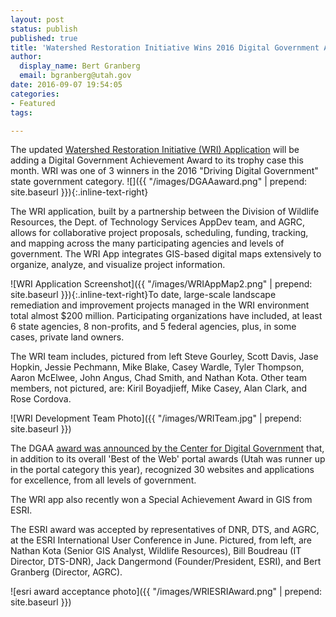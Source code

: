 ```yaml
---
layout: post
status: publish
published: true
title: 'Watershed Restoration Initiative Wins 2016 Digital Government Award'
author:
  display_name: Bert Granberg
  email: bgranberg@utah.gov
date: 2016-09-07 19:54:05
categories:
- Featured
tags:

---
```


The updated [Watershed Restoration Initiative (WRI) Application](https://wri.utah.gov/wri/) will be adding a Digital Government Achievement Award to its trophy case this month. WRI was one of 3 winners in the 2016 "Driving Digital Government" state government category. ![]({{ "/images/DGAAaward.png" | prepend: site.baseurl }}){:.inline-text-right}

The WRI application, built by a partnership between the Division of Wildlife Resources, the Dept. of Technology Services AppDev team, and AGRC, allows for collaborative project proposals, scheduling, funding, tracking, and mapping across the many participating agencies and levels of government. The WRI App integrates GIS-based digital maps extensively to organize, analyze, and visualize project information.

![WRI Application Screenshot]({{ "/images/WRIAppMap2.png" | prepend: site.baseurl }}){:.inline-text-right}To date, large-scale landscape remediation and improvement projects managed in the WRI environment total almost $200 million. Participating organizations have included, at least 6 state agencies, 8 non-profits, and 5 federal agencies, plus, in some cases, private land owners.

The WRI team includes, pictured from left Steve Gourley, Scott Davis, Jase Hopkin, Jessie Pechmann, Mike Blake, Casey Wardle, Tyler Thompson, Aaron McElwee, John Angus, Chad Smith, and Nathan Kota. Other team members, not pictured, are: Kiril Boyadjieff, Mike Casey, Alan Clark, and Rose Cordova.

![WRI Development Team Photo]({{ "/images/WRITeam.jpg" | prepend: site.baseurl }})

The DGAA [award was announced by the Center for Digital Government](http://www.govtech.com/cdg/digital-government-achievement/Best-of-the-Web-Digital-Government-Achievement-Awards-2016-Winners-Announced.html) that, in addition to its overall 'Best of the Web' portal awards (Utah was runner up in the portal category this year), recognized 30 websites and applications for excellence, from all levels of government.

The WRI app also recently won a Special Achievement Award in GIS from ESRI.

The ESRI award was accepted by representatives of DNR, DTS, and AGRC, at the ESRI International User Conference in June. Pictured, from left, are Nathan Kota (Senior GIS Analyst, Wildlife Resources), Bill Boudreau (IT Director, DTS-DNR), Jack Dangermond (Founder/President, ESRI), and Bert Granberg (Director, AGRC).

![esri award acceptance photo]({{ "/images/WRIESRIAward.png" | prepend: site.baseurl }})
